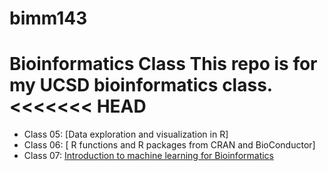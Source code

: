 # bimm143
Bioinformatics Class
This repo is for my UCSD bioinformatics class. 
<<<<<<< HEAD
=======
- Class 05: [Data exploration and visualization in R]
- Class 06: [ R functions and R packages from CRAN and BioConductor]
- Class 07: [ Introduction to machine learning for Bioinformatics](https://github.com/DestinyOkoronkwo/bimm143/blob/main/Class07/Class07.md)
